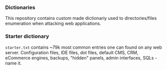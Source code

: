 ### Dictionaries

This repository contains custom made dictionariy used to directories/files enumeration when attacking web applications.

### Starter dictionary

`starter.txt` contains ~79k most common entries one can found on any web server. Configuration files, IDE files, dot files, default CMS, CRM, eCommerce engines, backups, "hidden" panels, admin interfaces, SQLs - name it.



